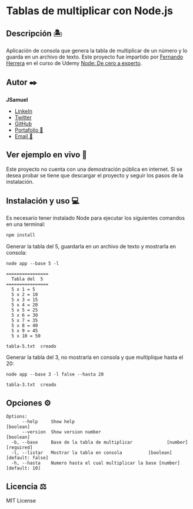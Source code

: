 # Tablas de multiplicar con Node.js

## Descripción 🏝️

Aplicación de consola que genera la tabla de multiplicar de un número y lo guarda en un archivo de texto. Este proyecto fue impartido por [Fernando Herrera](https://fernando-herrera.com) en el curso de Udemy [Node: De cero a experto](https://www.udemy.com/course/node-de-cero-a-experto/).

## Autor ✒️

**JSamuel**

- [LinkeIn](https://www.linkedin.com/in/jsamuelap/)
- [Twitter](https://twitter.com/JSamuelAP)
- [GitHub](https://github.com/JSamuelAP)
- [Portafolio 💼](https://jsamuelap.github.io/)
- [Email 📧](mailto:sp4619168@gmail.com)

## Ver ejemplo en vivo 👀

Este proyecto no cuenta con una demostración pública en internet. Si se desea probar se tiene que descargar el proyecto y seguir los pasos de la instalación.

## Instalación y uso 💻

Es necesario tener instalado Node para ejecutar los siguientes comandos en una terminal:

```bash
npm install
```

Generar la tabla del 5, guardarla en un archivo de texto y mostrarla en consola:

```base
node app --base 5 -l
```

```
================
  Tabla del  5
================
  5 x 1 = 5
  5 x 2 = 10
  5 x 3 = 15
  5 x 4 = 20
  5 x 5 = 25
  5 x 6 = 30
  5 x 7 = 35
  5 x 8 = 40
  5 x 9 = 45
  5 x 10 = 50

tabla-5.txt  creado
```

Generar la tabla del 3, no mostrarla en consola y que multiplique hasta el 20:

```base
node app --base 3 -l false --hasta 20
```

```
tabla-3.txt  creado
```

## Opciones ⚙️

```
Options:
      --help     Show help                                             [boolean]
      --version  Show version number                                   [boolean]
  -b, --base     Base de la tabla de multiplicar             [number] [required]
  -l, --listar   Mostrar la tabla en consola          [boolean] [default: false]
  -h, --hasta    Numero hasta el cual multiplicar la base [number] [default: 10]
```

## Licencia ⚖️

MIT License
